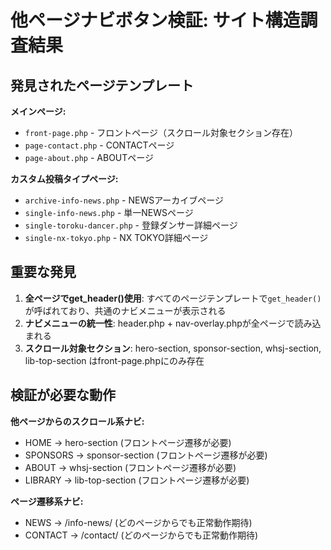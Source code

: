 # 他ページナビボタン検証: サイト構造調査結果

## 発見されたページテンプレート

**メインページ:**
- `front-page.php` - フロントページ（スクロール対象セクション存在）
- `page-contact.php` - CONTACTページ
- `page-about.php` - ABOUTページ

**カスタム投稿タイプページ:**
- `archive-info-news.php` - NEWSアーカイブページ
- `single-info-news.php` - 単一NEWSページ
- `single-toroku-dancer.php` - 登録ダンサー詳細ページ
- `single-nx-tokyo.php` - NX TOKYO詳細ページ

## 重要な発見

1. **全ページでget_header()使用**: すべてのページテンプレートで`get_header()`が呼ばれており、共通のナビメニューが表示される
2. **ナビメニューの統一性**: header.php + nav-overlay.phpが全ページで読み込まれる
3. **スクロール対象セクション**: hero-section, sponsor-section, whsj-section, lib-top-section はfront-page.phpにのみ存在

## 検証が必要な動作

**他ページからのスクロール系ナビ:**
- HOME → hero-section (フロントページ遷移が必要)
- SPONSORS → sponsor-section (フロントページ遷移が必要)
- ABOUT → whsj-section (フロントページ遷移が必要)
- LIBRARY → lib-top-section (フロントページ遷移が必要)

**ページ遷移系ナビ:**
- NEWS → /info-news/ (どのページからでも正常動作期待)
- CONTACT → /contact/ (どのページからでも正常動作期待)